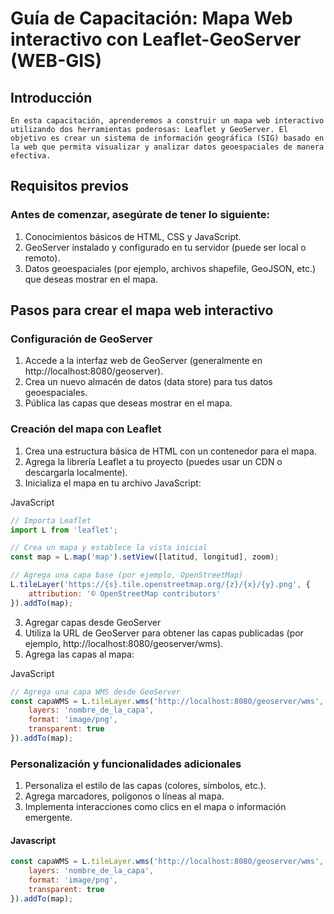 # Guía de Capacitación: Mapa Web interactivo con Leaflet-GeoServer (WEB-GIS)

## Introducción
    En esta capacitación, aprenderemos a construir un mapa web interactivo utilizando dos herramientas poderosas: Leaflet y GeoServer. El objetivo es crear un sistema de información geográfica (SIG) basado en la web que permita visualizar y analizar datos geoespaciales de manera efectiva.
## Requisitos previos
### Antes de comenzar, asegúrate de tener lo siguiente:
1. Conocimientos básicos de HTML, CSS y JavaScript.
2. GeoServer instalado y configurado en tu servidor (puede ser local o remoto).
3. Datos geoespaciales (por ejemplo, archivos shapefile, GeoJSON, etc.) que deseas mostrar en el mapa.

## Pasos para crear el mapa web interactivo
### Configuración de GeoServer
1.	Accede a la interfaz web de GeoServer (generalmente en http://localhost:8080/geoserver).
2.	Crea un nuevo almacén de datos (data store) para tus datos geoespaciales.
3.	Pública las capas que deseas mostrar en el mapa.
### Creación del mapa con Leaflet
1.	Crea una estructura básica de HTML con un contenedor para el mapa.
2.	Agrega la librería Leaflet a tu proyecto (puedes usar un CDN o descargarla localmente).
3.	Inicializa el mapa en tu archivo JavaScript:

JavaScript
```js
// Importa Leaflet
import L from 'leaflet';

// Crea un mapa y establece la vista inicial
const map = L.map('map').setView([latitud, longitud], zoom);

// Agrega una capa base (por ejemplo, OpenStreetMap)
L.tileLayer('https://{s}.tile.openstreetmap.org/{z}/{x}/{y}.png', {
    attribution: '© OpenStreetMap contributors'
}).addTo(map);
```

3. Agregar capas desde GeoServer
1.	Utiliza la URL de GeoServer para obtener las capas publicadas (por ejemplo, http://localhost:8080/geoserver/wms).
2.	Agrega las capas al mapa:

JavaScript
```js
// Agrega una capa WMS desde GeoServer
const capaWMS = L.tileLayer.wms('http://localhost:8080/geoserver/wms', {
    layers: 'nombre_de_la_capa',
    format: 'image/png',
    transparent: true
}).addTo(map);
```

### Personalización y funcionalidades adicionales
1.	Personaliza el estilo de las capas (colores, símbolos, etc.).
2.	Agrega marcadores, polígonos o líneas al mapa.
3.	Implementa interacciones como clics en el mapa o información emergente.




#### Javascript
```js
const capaWMS = L.tileLayer.wms('http://localhost:8080/geoserver/wms', {
    layers: 'nombre_de_la_capa',
    format: 'image/png',
    transparent: true
}).addTo(map);
```
